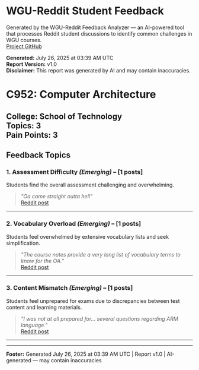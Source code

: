 # WGU-Reddit Student Feedback

Generated by the WGU-Reddit Feedback Analyzer — an AI-powered tool that processes Reddit student discussions to identify common challenges in WGU courses.  
[Project GitHub](https://wgudataninja.github.io/wgu-reddit-monitoring-pipeline/)

**Generated:** July 26, 2025 at 03:39 AM UTC  
**Report Version:** v1.0  
**Disclaimer:** This report was generated by AI and may contain inaccuracies.  
# C952: Computer Architecture
**College:** School of Technology  
**Topics:** 3  
**Pain Points:** 3  
---
## Feedback Topics
### 1. Assessment Difficulty _(Emerging)_ – [1 posts]
Students find the overall assessment challenging and overwhelming.  
> _"Oa came straight outta hell"_  
> [Reddit post](https://reddit.com/comments/1i0usaw)  
---
### 2. Vocabulary Overload _(Emerging)_ – [1 posts]
Students feel overwhelmed by extensive vocabulary lists and seek simplification.  
> _"The course notes provide a very long list of vocabulary terms to know for the OA."_  
> [Reddit post](https://reddit.com/comments/1fgqxpt)  
---
### 3. Content Mismatch _(Emerging)_ – [1 posts]
Students feel unprepared for exams due to discrepancies between test content and learning materials.  
> _"I was not at all prepared for... several questions regarding ARM language."_  
> [Reddit post](https://reddit.com/comments/1du1gzj)  
---
---
**Footer:** Generated July 26, 2025 at 03:39 AM UTC | Report v1.0 | AI-generated — may contain inaccuracies  